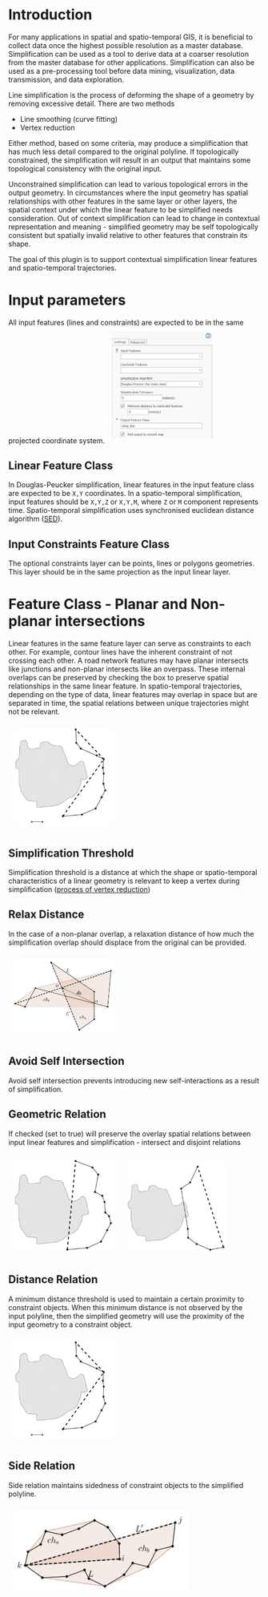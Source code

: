 # Introduction 

For many applications in spatial and spatio-temporal GIS, it is beneficial 
to collect data once the highest possible resolution as a master database. 
Simplification can be used as a tool to derive data at a coarser resolution 
from the master database for other applications.  Simplification can also be 
used  as a pre-processing tool before data mining, visualization, data 
transmission, and data exploration.

Line simplification is the process of deforming the shape of a geometry by 
removing excessive detail. There are two methods
 - Line smoothing (curve fitting) 
 - Vertex reduction

Either method, based on some criteria, may produce a simplification that has 
much less detail compared to the original polyline. If topologically constrained, 
the simplification will result in an output that maintains some topological 
consistency with the original input.

Unconstrained simplification can lead to various topological errors in the output 
geometry. In circumstances where the input geometry has spatial relationships with 
other features in the same layer or other layers, the spatial context under which 
the linear feature to be simplified needs consideration. 
Out of context simplification can lead to change in contextual representation and 
meaning - simplified geometry may be self topologically consistent but spatially 
invalid relative to other features that constrain its shape. 

The goal of this plugin is to support contextual simplification linear features
and spatio-temporal trajectories. 



# Input parameters 
All input features (lines and constraints) are expected to be in the same projected
coordinate system. 
<img src="imgs/input.jpg" width="40%" style="padding: 10px;"/>


## Linear Feature Class
In Douglas-Peucker simplification, linear features in the input feature class are 
expected to be `X,Y` coordinates. In a spatio-temporal simplification, input features 
should be `X,Y,Z` or `X,Y,M`, where `Z` or `M` component represents time. 
Spatio-temporal simplification uses synchronised euclidean distance algorithm 
([SED](http://bit.ly/2xTRcVs)).

## Input Constraints Feature Class
The optional constraints layer can be points, lines or polygons geometries. 
This layer should be in the same projection as the input linear layer.

# Feature Class - Planar and Non-planar intersections
Linear features in the same feature layer can serve as constraints to each other. 
For example, contour lines have the inherent constraint of not crossing each other. 
A road network features may have planar intersects like junctions and non-planar 
intersects like an overpass.
These internal overlaps can be preserved by checking the box to preserve spatial 
relationships in the same linear feature.
In spatio-temporal trajectories, depending on the type of data, linear features may 
overlap in space but are separated in time, the spatial relations between unique 
trajectories might not be relevant.

<img src="imgs/distance-relation.png" width="40%" style="padding: 10px;"/>

## Simplification Threshold 
Simplification threshold is a distance at which the shape or spatio-temporal characteristics 
of a linear geometry is relevant to keep a vertex during simplification ([process of vertex reduction](https://pro.arcgis.com/en/pro-app/latest/tool-reference/cartography/simplify-line.htm))



## Relax Distance
In the case of a non-planar overlap, a relaxation distance of how much the simplification 
overlap should displace from the original can be provided.

<img src="imgs/img-heuristic-2.png" width="40%" style="padding: 10px;"/>


## Avoid Self Intersection 
Avoid self intersection prevents introducing new self-interactions as a result of simplification.

## Geometric Relation
If checked (set to true) will preserve the overlay spatial relations between input linear features 
and simplification - intersect and disjoint relations

<p float="left">
  <img src="imgs/img-geom-relate-1.png" width="40%" style="padding: 10px;"/>

  <img src="imgs/img-geom-relate-2.png" width="40%" style="padding: 10px;"/>
</p>



## Distance Relation 
A minimum distance threshold is used to maintain a certain proximity to constraint objects.
When this minimum distance is not observed by the input polyline, then the simplified geometry will use the
proximity of the input geometry to a constraint object.

<img src="imgs/distance-relation.png" width="40%" style="padding: 10px;"/>

## Side Relation 
Side relation maintains sidedness of constraint objects to the simplified polyline.

<img src="imgs/img-heuristic-6.png" width="70%" style="padding: 10px;"/>


